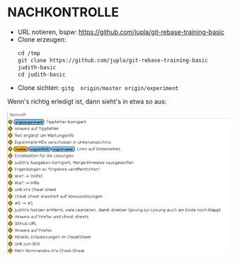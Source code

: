 NACHKONTROLLE
=============

- URL notieren, bspw: https://github.com/jupla/git-rebase-training-basic
- Clone erzeugen:
    ```
    cd /tmp
    git clone https://github.com/jupla/git-rebase-training-basic judith-basic
    cd judith-basic
    ```
- Clone sichten: `gitg  origin/master origin/experiment`

Wenn's richtig erledigt ist, dann sieht's in etwa so aus:

![nachkontrolle](../images/nachkontrolle.png)

